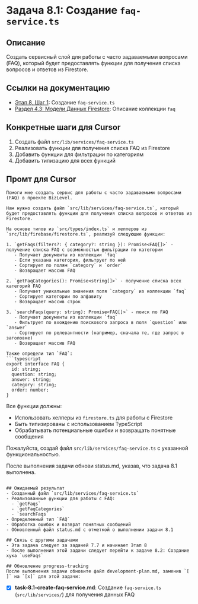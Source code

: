 # Задача 8.1: Создание `faq-service.ts`

## Описание
Создать сервисный слой для работы с часто задаваемыми вопросами (FAQ), который будет предоставлять функции для получения списка вопросов и ответов из Firestore.

## Ссылки на документацию
- [Этап 8, Шаг 1](../BizLevel-%20План%20Реализации%20Проекта.%2031.03.rtf): Создание `faq-service.ts`
- [Раздел 4.3: Модели Данных Firestore](../BizLevel-%20План%20Реализации%20Проекта.%2031.03.rtf): Описание коллекции `faq`

## Конкретные шаги для Cursor
1. Создать файл `src/lib/services/faq-service.ts`
2. Реализовать функции для получения списка FAQ из Firestore
3. Добавить функции для фильтрации по категориям
4. Добавить типизацию для всех функций

## Промт для Cursor
```
Помоги мне создать сервис для работы с часто задаваемыми вопросами (FAQ) в проекте BizLevel.

Нам нужно создать файл `src/lib/services/faq-service.ts`, который будет предоставлять функции для получения списка вопросов и ответов из Firestore.

На основе типов из `src/types/index.ts` и хелперов из `src/lib/firebase/firestore.ts`, реализуй следующие функции:

1. `getFaqs(filters?: { category?: string }): Promise<FAQ[]>` - получение списка FAQ с возможностью фильтрации по категории
   - Получает документы из коллекции `faq`
   - Если указана категория, фильтрует по ней
   - Сортирует по полям `category` и `order`
   - Возвращает массив FAQ

2. `getFaqCategories(): Promise<string[]>` - получение списка всех категорий FAQ
   - Получает уникальные значения поля `category` из коллекции `faq`
   - Сортирует категории по алфавиту
   - Возвращает массив строк

3. `searchFaqs(query: string): Promise<FAQ[]>` - поиск по FAQ
   - Получает документы из коллекции `faq`
   - Фильтрует по вхождению поискового запроса в поля `question` или `answer`
   - Сортирует по релевантности (например, сначала те, где запрос в заголовке)
   - Возвращает массив FAQ

Также определи тип `FAQ`:
```typescript
export interface FAQ {
  id: string;
  question: string;
  answer: string;
  category: string;
  order: number;
}
```

Все функции должны:
- Использовать хелперы из `firestore.ts` для работы с Firestore
- Быть типизированы с использованием TypeScript
- Обрабатывать потенциальные ошибки и возвращать понятные сообщения

Пожалуйста, создай файл `src/lib/services/faq-service.ts` с указанной функциональностью.

После выполнения задачи обнови status.md, указав, что задача 8.1 выполнена.
```

## Ожидаемый результат
- Созданный файл `src/lib/services/faq-service.ts`
- Реализованные функции для работы с FAQ:
  - `getFaqs`
  - `getFaqCategories`
  - `searchFaqs`
- Определенный тип `FAQ`
- Обработка ошибок и возврат понятных сообщений
- Обновленный файл status.md с отметкой о выполнении задачи 8.1

## Связь с другими задачами
- Эта задача следует за задачей 7.7 и начинает Этап 8
- После выполнения этой задачи следует перейти к задаче 8.2: Создание хука `useFaqs`

## Обновление progress-tracking
После выполнения задачи обновите файл development-plan.md, заменив `[ ]` на `[x]` для этой задачи:
```
* [x] **task-8.1-create-faq-service.md**: Создание `faq-service.ts` (`src/lib/services/`) для получения данных FAQ
```
